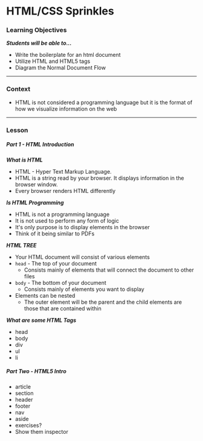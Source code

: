 # HTML/CSS Sprinkles

### Learning Objectives
***Students will be able to...***

* Write the boilerplate for an html document
* Utilize HTML and HTML5 tags
* Diagram the Normal Document Flow

---
### Context

* HTML is not considered a programming language but it is the format of how we visualize information on the web

---
### Lesson

##### Part 1 - HTML Introduction

***What is HTML***

* HTML - Hyper Text Markup Language.
* HTML is a string read by your browser. It displays information in the browser window. 
* Every browser renders HTML differently

***Is HTML Programming***

* HTML is not a programming language
* It is not used to perform any form of logic
* It's only purpose is to display elements in the browser
* Think of it being similar to PDFs

***HTML TREE***

* Your HTML document will consist of various elements
* `head` - The top of your document
	* Consists mainly of elements that will connect the document to other files
* `body` - The bottom of your document
	* Consists mainly of elements you want to display
* Elements can be nested
	* The outer element will be the parent and the child elements are those that are contained within

***What are some HTML Tags***

* head
* body
* div
* ul
* li

##### Part Two - HTML5 Intro

* article
* section
* header
* footer
* nav
* aside
* exercises?
* Show them inspector